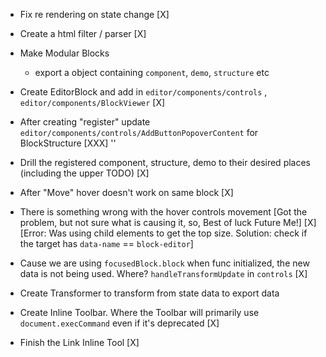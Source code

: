 -   Fix re rendering on state change [X]
-   Create a html filter / parser [X]
-   Make Modular Blocks

    -   export a object containing `component`, `demo`, `structure` etc

-   Create EditorBlock and add in `editor/components/controls` , `editor/components/BlockViewer` [X]
-   After creating "register" update `editor/components/controls/AddButtonPopoverContent` for BlockStructure [XXX] ''
-   Drill the registered component, structure, demo to their desired places (including the upper TODO) [X]
-   After "Move" hover doesn't work on same block [X]
-   There is something wrong with the hover controls movement [Got the problem, but not sure what is causing it, so, Best of luck Future Me!] [X] [Error: Was using child elements to get the top size. Solution: check if the target has `data-name` == `block-editor`]
-   Cause we are using `focusedBlock.block` when func initialized, the new data is not being used. Where? `handleTransformUpdate` in `controls` [X]
-   Create Transformer to transform from state data to export data
-   Create Inline Toolbar. Where the Toolbar will primarily use `document.execCommand` even if it's deprecated [X]

-   Finish the Link Inline Tool [X]
